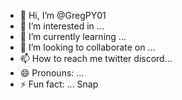 - 👋 Hi, I’m @GregPY01
- 👀 I’m interested in ...
- 🌱 I’m currently learning ...
- 💞️ I’m looking to collaborate on ...
- 📫 How to reach me twitter discord...
- 😄 Pronouns: ...
- ⚡ Fun fact: ...
Snap
<!---
GregPY01/GregPY01 is a ✨ special ✨ repository because its `README.md` (this file) appears on your GitHub profile.
You can click the Preview link to take a look at your changes.
--->
